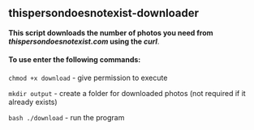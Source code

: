 ## thispersondoesnotexist-downloader
**This script downloads the number of photos you need from _thispersondoesnotexist.com_ using the _curl_**.
#### To use enter the following commands:
`chmod +x download` - give permission to execute

`mkdir output` - create a folder for downloaded photos (not required if it already exists)

`bash ./download` - run the program
